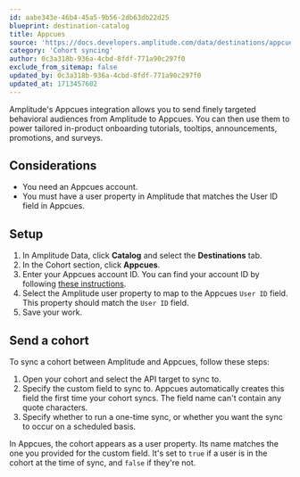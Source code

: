 ```yaml
---
id: aabe343e-46b4-45a5-9b56-2db63db22d25
blueprint: destination-catalog
title: Appcues
source: 'https://docs.developers.amplitude.com/data/destinations/appcues'
category: 'Cohort syncing'
author: 0c3a318b-936a-4cbd-8fdf-771a90c297f0
exclude_from_sitemap: false
updated_by: 0c3a318b-936a-4cbd-8fdf-771a90c297f0
updated_at: 1713457602
---
```

Amplitude's Appcues integration allows you to send finely targeted behavioral audiences from Amplitude to Appcues. You can then use them to power tailored in-product onboarding tutorials, tooltips, announcements, promotions, and surveys.

## Considerations

- You need an Appcues account.
- You must have a user property in Amplitude that matches the User ID field in Appcues.

## Setup

1. In Amplitude Data, click **Catalog** and select the **Destinations** tab.
2. In the Cohort section, click **Appcues**.
3. Enter your Appcues account ID. You can find your account ID by following [these instructions](https://docs.appcues.com/article/254-http-api).
4. Select the Amplitude user property to map to the Appcues `User ID` field. This property should match the `User ID` field.
5. Save your work.

## Send a cohort

To sync a cohort between Amplitude and Appcues, follow these steps:

1. Open your cohort and select the API target to sync to.
2. Specify the custom field to sync to. Appcues automatically creates this field the first time your cohort syncs. The field name can't contain any quote characters.
3. Specify whether to run a one-time sync, or whether you want the sync to occur on a scheduled basis.

In Appcues, the cohort appears as a user property. Its name matches the one you provided for the custom field. It's set to `true` if a user is in the cohort at the time of sync, and `false` if they're not.